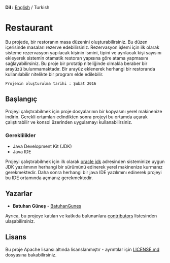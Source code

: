 **Dil :** [English](https://github.com/BatuhanGunes/Restaurant/edit/master/README.md) / Turkish

# Restaurant

Bu projede, bir restoranın masa düzenini oluşturabilirsiniz. Bu düzen içerisinde masaları rezerve edebilirsiniz. Rezervasyon işlemi için ilk olarak sisteme rezervasyon yapılacak kişinin ismini, tipini ve ayrılacak kişi sayısını ekleyerek sistemin otamatik restoran yapısına göre atama yapmasını sağlayabilirsiniz. Bu proje bir protatip niteliğinde olmakla beraber bir arayüzü bulunmamaktadır. Bir arayüz eklenerek herhangi bir restoranda kullanılabilir nitelikte bir program elde edilebilir.

```
Projenin oluşturulma tarihi : Şubat 2016
```

## Başlangıç

Projeyi çalıştırabilmek için proje dosyalarının bir kopyasını yerel makinenize indirin. Gerekli ortamları edindikten sonra projeyi bu ortamda açarak çalıştırabilir ve konsol üzerinden uygulamayı kullanabilirsiniz.

### Gereklilikler

- Java Development Kit (JDK)
- Java IDE

Projeyi çalıştırabilmek için ilk olarak [oracle jdk](https://www.oracle.com/java/technologies/javase-downloads.html) adresinden sisteminize uygun JDK yazılımının herhangi bir sürümünü edinerek yerel makinenize kurmanız gerekmektedir. Daha sonra herhangi bir java IDE yazılımını edinerek projeyi bu IDE ortamında açmanız gerekmektedir. 

## Yazarlar

* **Batuhan Güneş**  - [BatuhanGunes](https://github.com/BatuhanGunes)

Ayrıca, bu projeye katılan ve katkıda bulunanlara [contributors](https://github.com/BatuhanGunes/Restaurant/graphs/contributors) listesinden ulaşabilirsiniz.

## Lisans

Bu proje Apache lisansı altında lisanslanmıştır - ayrıntılar için [LICENSE.md](https://github.com/BatuhanGunes/Restaurant/blob/master/LICENSE) dosyasına bakabilirsiniz.

